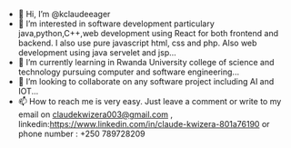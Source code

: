 - 👋 Hi, I’m @kclaudeeager
- 👀 I’m interested in software development particulary java,python,C++,web development using React for both frontend and backend. I also use pure javascript html, css and php. Also web development using java servelet and jsp...
- 🌱 I’m currently learning in Rwanda University college of science and technology pursuing computer and software engineering...
- 💞️ I’m looking to collaborate on any software project including AI and IOT...
- 📫 How to reach me is very easy. Just leave a comment or write to my email on claudekwizera003@gmail.com , linkedin:https://www.linkedin.com/in/claude-kwizera-801a76190 or phone number : +250 789728209

